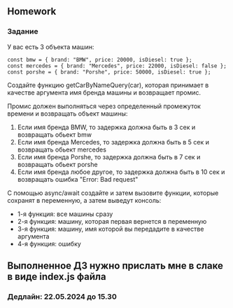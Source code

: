 ## Homework

### Задание

У вас есть 3 объекта машин:

```
const bmw = { brand: "BMW", price: 20000, isDiesel: true };
const mercedes = { brand: "Mercedes", price: 22000, isDiesel: false };
const porshe = { brand: "Porshe", price: 50000, isDiesel: true };
```

Создайте функцию getCarByNameQuery(car), которая принимает в качестве аргумента имя бренда машины и возвращает промис.

Промис должен выполняться через определенный промежуток времени и возвращать объект машины:

1. Если имя бренда BMW, то задержка должна быть в 3 сек и возвращать обьект bmw
2. Если имя бренда Mercedes, то задержка должна быть в 5 сек и возвращать обьект mercedes
3. Если имя бренда Porshe, то задержка должна быть в 7 сек и возвращать обьект porshe
4. Если имя бренда любое другое, то задержка должна быть в 10 сек и возвращать ошибка "Error: Bad request"

С помощью async/await создайте и затем вызовите функции, которые сохранят в переменную, а затем выведут консоль:

- 1-я функция: все машины сразу
- 2-я функция: машину, которая первая вернется в переменную
- 3-я функция: машину, имя которой вы передадите в качестве аргумента
- 4-я функция: ошибку

## Выполненное ДЗ нужно прислать мне в слаке в виде index.js файла

### Дедлайн: 22.05.2024 до 15.30
